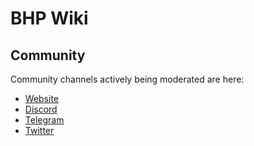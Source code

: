 # BHP Wiki



## Community 

Community channels actively being moderated are here:
- [Website](https://bhpnet.io)
- [Discord](https://discord.gg/V2m6DRv)
- [Telegram](https://t.me/bhpnet)
- [Twitter](https://twitter.com/bhpnet)